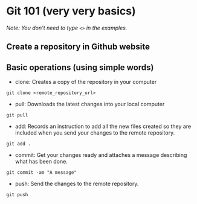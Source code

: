 # Git 101 (very very basics)

*Note: You don't need to type `<>` in the examples.*

## Create a repository in Github website

## Basic operations (using simple words)

- clone: Creates a copy of the repository in your computer

`git clone <remote_repository_url>`

- pull: Downloads the latest changes into your local computer

`git pull`

- add: Records an instruction to add all the new files created so they are included when you send your changes to the remote repository.

`git add .`

- commit: Get your changes ready and attaches a message describing what has been done.

`git commit -am "A message"`

- push: Send the changes to the remote repository.

`git push`